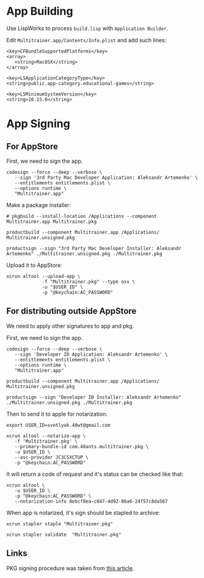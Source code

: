 App Building
============

Use LispWorks to process `build.lisp` with `Application Builder`.

Edit `Multitrainer.app/Contents/Info.plist` and add such lines:

```
<key>CFBundleSupportedPlatforms</key>
<array>
   <string>MacOSX</string>
</array>

<key>LSApplicationCategoryType</key>
<string>public.app-category.educational-games</string>

<key>LSMinimumSystemVersion</key>
<string>10.15.0</string>
```

App Signing
===========

For AppStore
------------

First, we need to sign the app.

```
codesign --force --deep --verbose \
   --sign '3rd Party Mac Developer Application: Aleksandr Artemenko' \
   --entitlements entitlements.plist \
   --options runtime \
   "Multitrainer.app"
```

Make a package installer:

```
# pkgbuild --install-location /Applications --component Multitrainer.app Multitrainer.pkg

productbuild --component Multitrainer.app /Applications/ Multitrainer.unsigned.pkg

productsign --sign "3rd Party Mac Developer Installer: Aleksandr Artemenko" ./Multitrainer.unsigned.pkg ./Multitrainer.pkg
```

Upload it to AppStore:

```
xcrun altool --upload-app \
             -f "Multitrainer.pkg" --type osx \
             -u "$USER_ID" \
             -p "@keychain:AC_PASSWORD"
```

For distributing outside AppStore
---------------------------------

We need to apply other signatures to app and pkg.

First, we need to sign the app.

```
codesign --force --deep --verbose \
   --sign 'Developer ID Application: Aleksandr Artemenko' \
   --entitlements entitlements.plist \
   --options runtime \
   "Multitrainer.app"
```

```
productbuild --component Multitrainer.app /Applications/ Multitrainer.unsigned.pkg

productsign --sign "Developer ID Installer: Aleksandr Artemenko" ./Multitrainer.unsigned.pkg ./Multitrainer.pkg
```


Then to send it to apple for notarization:

```
export USER_ID=svetlyak.40wt@gmail.com

xcrun altool --notarize-app \
   -f 'Multitrainer.pkg' \
   --primary-bundle-id com.40ants.multitrainer.pkg \
   -u $USER_ID \
   --asc-provider JC3CSXCTUP \
   -p "@keychain:AC_PASSWORD"
```

It will return a code of request and it's status can be checked like that:

```
xcrun altool \
   -u $USER_ID \
   -p "@keychain:AC_PASSWORD" \
   --notarization-info 8ebcf8ea-c047-4d92-86a6-24f57c8da567
```

When app is notarized, it's sign should be stapled to archive:

```
xcrun stapler staple "Multitrainer.pkg"

xcrun stapler validate  "Multitrainer.pkg"
```


Links
-----

PKG signing procedure was taken from [this article](https://www.davidebarranca.com/2019/04/notarizing-installers-for-macos-catalina/).

